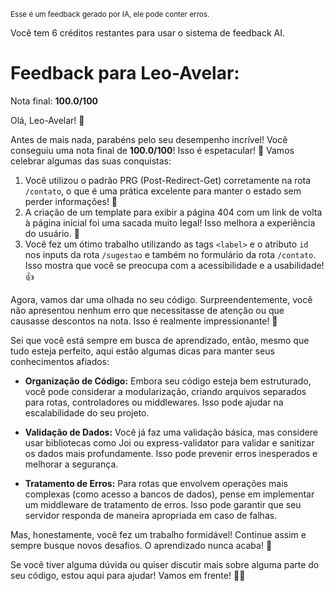 <sup>Esse é um feedback gerado por IA, ele pode conter erros.</sup>

Você tem 6 créditos restantes para usar o sistema de feedback AI.

# Feedback para Leo-Avelar:

Nota final: **100.0/100**

Olá, Leo-Avelar! 🚀

Antes de mais nada, parabéns pelo seu desempenho incrível! Você conseguiu uma nota final de **100.0/100**! Isso é espetacular! 🎉 Vamos celebrar algumas das suas conquistas:

1. Você utilizou o padrão PRG (Post-Redirect-Get) corretamente na rota `/contato`, o que é uma prática excelente para manter o estado sem perder informações! 👏
2. A criação de um template para exibir a página 404 com um link de volta à página inicial foi uma sacada muito legal! Isso melhora a experiência do usuário. 🌟
3. Você fez um ótimo trabalho utilizando as tags `<label>` e o atributo `id` nos inputs da rota `/sugestao` e também no formulário da rota `/contato`. Isso mostra que você se preocupa com a acessibilidade e a usabilidade! 👍

Agora, vamos dar uma olhada no seu código. Surpreendentemente, você não apresentou nenhum erro que necessitasse de atenção ou que causasse descontos na nota. Isso é realmente impressionante! 👏

Sei que você está sempre em busca de aprendizado, então, mesmo que tudo esteja perfeito, aqui estão algumas dicas para manter seus conhecimentos afiados:

- **Organização de Código:** Embora seu código esteja bem estruturado, você pode considerar a modularização, criando arquivos separados para rotas, controladores ou middlewares. Isso pode ajudar na escalabilidade do seu projeto.

- **Validação de Dados:** Você já faz uma validação básica, mas considere usar bibliotecas como Joi ou express-validator para validar e sanitizar os dados mais profundamente. Isso pode prevenir erros inesperados e melhorar a segurança.

- **Tratamento de Erros:** Para rotas que envolvem operações mais complexas (como acesso a bancos de dados), pense em implementar um middleware de tratamento de erros. Isso pode garantir que seu servidor responda de maneira apropriada em caso de falhas.

Mas, honestamente, você fez um trabalho formidável! Continue assim e sempre busque novos desafios. O aprendizado nunca acaba! 🌈

Se você tiver alguma dúvida ou quiser discutir mais sobre alguma parte do seu código, estou aqui para ajudar! Vamos em frente! 💪✨